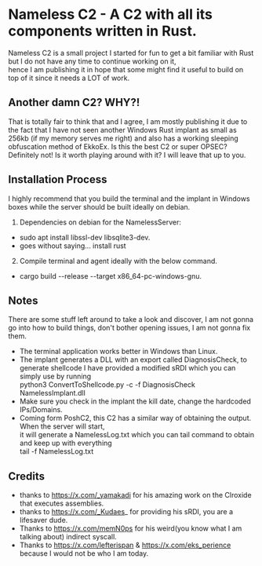 # Nameless C2 - A C2 with all its components written in Rust.  
Nameless C2 is a small project I started for fun to get a bit familiar with Rust but I do not have any time to continue working on it,  
hence I am publishing it in hope that some might find it useful to build on top of it since it needs a LOT of work.

## Another damn C2? WHY?!  
That is totally fair to think that and I agree, I am mostly publishing it due to the fact that I have not seen another Windows Rust implant as small as 256kb (if my memory serves me right) and also has a working sleeping obfuscation method of EkkoEx. Is this the best C2 or super OPSEC? Definitely not! Is it worth playing around with it? I will leave that up to you.  

## Installation Process  
I highly recommend that you build the terminal and the implant in Windows boxes while the server should be built ideally on debian.  
1) Dependencies on debian for the NamelessServer:  
  - sudo apt install libssl-dev libsqlite3-dev.
  - goes without saying... install rust  
  
2) Compile terminal and agent ideally with the below command. 
  - cargo build --release --target x86_64-pc-windows-gnu. 

## Notes
There are some stuff left around to take a look and discover, I am not gonna go into how to build things, don't bother opening issues, I am not gonna fix them.  
- The terminal application works better in Windows than Linux.  
- The implant generates a DLL with an export called DiagnosisCheck, to generate shellcode I have provided a modified sRDI which you can simply use by running  
python3 ConvertToShellcode.py -c -f DiagnosisCheck NamelessImplant.dll  
- Make sure you check in the implant the kill date, change the hardcoded IPs/Domains. 
- Coming form PoshC2, this C2 has a similar way of obtaining the output. When the server will start,  
it will generate a NamelessLog.txt which you can tail command to obtain and keep up with everything  
tail -f NamelessLog.txt

## Credits
- thanks to https://x.com/_yamakadi for his amazing work on the Clroxide that executes assemblies.
- thanks to https://x.com/_Kudaes_ for providing his sRDI, you are a lifesaver dude.
- Thanks to https://x.com/memN0ps for his weird(you know what I am talking about) indirect syscall.
- Thanks to https://x.com/lefterispan & https://x.com/eks_perience because I would not be who I am today.  

